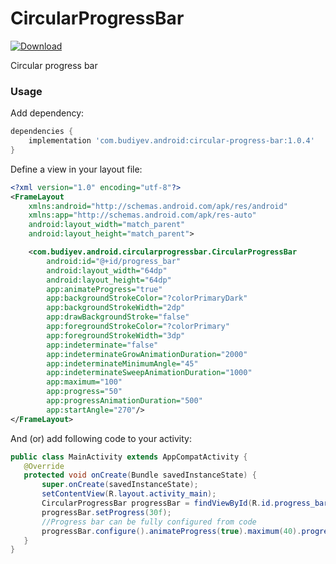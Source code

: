 # CircularProgressBar
[ ![Download](https://api.bintray.com/packages/yuriy-budiyev/maven/circular-progress-bar/images/download.svg) ](https://bintray.com/yuriy-budiyev/maven/circular-progress-bar/_latestVersion)

Circular progress bar

### Usage
Add dependency:
```gradle
dependencies {
    implementation 'com.budiyev.android:circular-progress-bar:1.0.4'
}
```
Define a view in your layout file:
```xml
<?xml version="1.0" encoding="utf-8"?>
<FrameLayout
    xmlns:android="http://schemas.android.com/apk/res/android"
    xmlns:app="http://schemas.android.com/apk/res-auto"
    android:layout_width="match_parent"
    android:layout_height="match_parent">

    <com.budiyev.android.circularprogressbar.CircularProgressBar
        android:id="@+id/progress_bar"
        android:layout_width="64dp"
        android:layout_height="64dp"
        app:animateProgress="true"
        app:backgroundStrokeColor="?colorPrimaryDark"
        app:backgroundStrokeWidth="2dp"
        app:drawBackgroundStroke="false"
        app:foregroundStrokeColor="?colorPrimary"
        app:foregroundStrokeWidth="3dp"
        app:indeterminate="false"
        app:indeterminateGrowAnimationDuration="2000"
        app:indeterminateMinimumAngle="45"
        app:indeterminateSweepAnimationDuration="1000"
        app:maximum="100"
        app:progress="50"
        app:progressAnimationDuration="500"
        app:startAngle="270"/>
</FrameLayout>
```
And (or) add following code to your activity:
```java
public class MainActivity extends AppCompatActivity {
   @Override
   protected void onCreate(Bundle savedInstanceState) {
       super.onCreate(savedInstanceState);
       setContentView(R.layout.activity_main);
       CircularProgressBar progressBar = findViewById(R.id.progress_bar);
       progressBar.setProgress(30f);
       //Progress bar can be fully configured from code
       progressBar.configure().animateProgress(true).maximum(40).progress(30).apply();
   }
}
```
